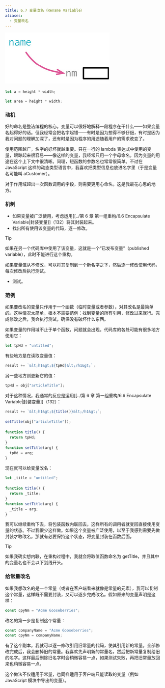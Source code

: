 ```yaml
---
title: 6.7 变量改名（Rename Variable）
aliases:
  - 变量改名
---
```


![](../figures/image00294.jpeg)

```js
let a = height * width;
```

```js
let area = height * width;
```

### 动机

好的命名是整洁编程的核心。变量可以很好地解释一段程序在干什么——如果变量名起得好的话。但我经常会把名字起错——有时是因为想得不够仔细，有时是因为我对问题的理解加深了，还有时是因为程序的用途随着用户的需求改变了。

使用范围越广，名字的好坏就越重要。只在一行的 lambda 表达式中使用的变量，跟踪起来很容易——像这样的变量，我经常只用一个字母命名，因为变量的用途在这个上下文中很清晰。同理，短函数的参数名也常常很简单。不过在 JavaScript 这样的动态类型语言中，我喜欢把类型信息也放进名字里（于是变量名可能叫 aCustomer）。

对于作用域超出一次函数调用的字段，则需要更用心命名。这是我最花心思的地方。

### 机制

- 如果变量被广泛使用，考虑运用[[../第 6 章 第一组重构/6.6 Encapsulate Variable|封装变量]]（132）将其封装起来。
- 找出所有使用该变量的代码，逐一修改。

> [!tip]
> 如果在另一个代码库中使用了该变量，这就是一个“已发布变量”（published variable），此时不能进行这个重构。

如果变量值从不修改，可以将其复制到一个新名字之下，然后逐一修改使用代码，每次修改后执行测试。

- 测试。

### 范例

如果要改名的变量只作用于一个函数（临时变量或者参数），对其改名是最简单的。这种情况太简单，根本不需要范例：找到变量的所有引用，修改过来就行。完成修改之后，我会执行测试，确保没有破坏什么东西。

如果变量的作用域不止于单个函数，问题就会出现。代码库的各处可能有很多地方使用它：

```js
let tpHd = "untitled";
```

有些地方是在读取变量值：

```js
result += `&lt;h1&gt;${tpHd}&lt;/h1&gt;`;
```

另一些地方则更新它的值：

```js
tpHd = obj["articleTitle"];
```

对于这种情况，我通常的反应是运用[[../第 6 章 第一组重构/6.6 Encapsulate Variable|封装变量]]（132）：

```js
result += `&lt;h1&gt;${title()}&lt;/h1&gt;`;

setTitle(obj["articleTitle"]);

function title() {
  return tpHd;
}
function setTitle(arg) {
  tpHd = arg;
}
```

现在就可以给变量改名：

```js
let _title = "untitled";

function title() {
  return _title;
}
function setTitle(arg) {
  _title = arg;
}
```

我可以继续重构下去，将包装函数内联回去，这样所有的调用者就变回直接使用变量的状态。不过我很少这样做。如果这个变量被广泛使用，以至于我感到需要先做封装才敢改名，那就有必要保持这个状态，将变量封装在函数后面。

> [!tip]
> 如果我确实想内联，在重构过程中，我就会将取值函数命名为 getTitle，并且其中的变量名也不会以下划线开头。

### 给常量改名

如果我想改名的是一个常量（或者在客户端看来就像是常量的元素），我可以复制这个常量，这样既不需要封装，又可以逐步完成改名。假如原来的变量声明是这样：

```js
const cpyNm = "Acme Gooseberries";
```

改名的第一步是复制这个常量：

```js
const companyName = "Acme Gooseberries";
const cpyNm = companyName;
```

有了这个副本，我就可以逐一修改引用旧常量的代码，使其引用新的常量。全部修改完成后，我会删掉旧的常量。我喜欢先声明新的常量名，然后把新常量复制给旧的名字。这样最后删除旧名字时会稍微容易一点，如果测试失败，再把旧常量放回来也稍微容易一点。

这个做法不仅适用于常量，也同样适用于客户端只能读取的变量（例如 JavaScript 模块中导出的变量）。